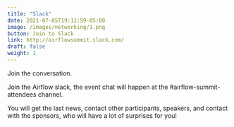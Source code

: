 ```yaml
---
title: "Slack"
date: 2021-07-05T19:11:59-05:00
image: /images/networking/1.png
button: Join to Slack
link: http://airflowsummit.slack.com/
draft: false
weight: 1
---
```


Join the conversation.

Join the Airflow slack, the event chat will happen at the #airflow-summit-attendees channel.

You will get the last news, contact other participants, speakers, and contact with the sponsors, who will have a lot of surprises for you!